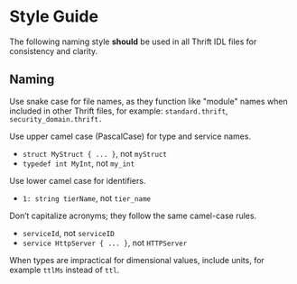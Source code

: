 # Style Guide

The following naming style **should** be used in all Thrift IDL files for consistency and clarity.

## Naming

Use snake case for file names, as they function like "module" names when included in other Thrift files, for example: `standard.thrift`, `security_domain.thrift.`

Use upper camel case (PascalCase) for type and service names.

- `struct MyStruct { ... }`, not `myStruct`
- `typedef int MyInt`, not `my_int`

Use lower camel case for identifiers.

- `1: string tierName`, not `tier_name`

Don’t capitalize acronyms; they follow the same camel-case rules.

- `serviceId`, not `serviceID`
- `service HttpServer { ... }`, not `HTTPServer`

When types are impractical for dimensional values, include units, for example `ttlMs` instead of `ttl`.
